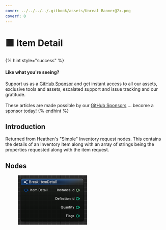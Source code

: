```yaml
---
cover: ../../../../.gitbook/assets/Unreal Banner@2x.png
coverY: 0
---
```


# 🟩 Item Detail

{% hint style="success" %}
#### Like what you're seeing?

Support us as a [GitHub Sponsor](../../../../become-a-sponsor/) and get instant access to all our assets, exclusive tools and assets, escalated support and issue tracking and our gratitude.\
\
These articles are made possible by our [GitHub Sponsors](../../../../become-a-sponsor/) ... become a sponsor today!
{% endhint %}

## Introduction

Returned from Heathen's "Simple" Inventory request nodes. This contains the details of an Inventory Item along with an array of strings being the properties requested along with the item request.

## Nodes

<figure><img src="../../../../.gitbook/assets/image (41).png" alt=""><figcaption></figcaption></figure>
